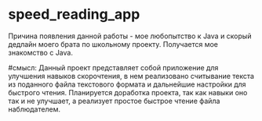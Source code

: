 # speed_reading_app
Причина появления данной работы - мое любопытство к Java и скорый дедлайн моего брата по школьному проекту. Получается мое знакомство с Java.


#смысл:
Данный проект представляет собой приложение для улучшения навыков скорочтения, в нем реализовано считывание текста из поданного файла текстового формата и дальнейшие настройки для быстрого чтения.
Планируется доработка проекта, так как навыки оно так и не улучшает, а реализует простое быстрое чтение файла наблюдателем.

